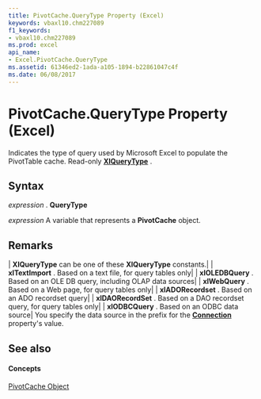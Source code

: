 ```yaml
---
title: PivotCache.QueryType Property (Excel)
keywords: vbaxl10.chm227089
f1_keywords:
- vbaxl10.chm227089
ms.prod: excel
api_name:
- Excel.PivotCache.QueryType
ms.assetid: 61346ed2-1ada-a105-1894-b22861047c4f
ms.date: 06/08/2017
---
```



# PivotCache.QueryType Property (Excel)

Indicates the type of query used by Microsoft Excel to populate the PivotTable cache. Read-only  **[XlQueryType](Excel.XlQueryType.md)** .


## Syntax

 _expression_ . **QueryType**

 _expression_ A variable that represents a **PivotCache** object.


## Remarks



| **XlQueryType** can be one of these **XlQueryType** constants.|
| **xlTextImport** . Based on a text file, for query tables only|
| **xlOLEDBQuery** . Based on an OLE DB query, including OLAP data sources|
| **xlWebQuery** . Based on a Web page, for query tables only|
| **xlADORecordset** . Based on an ADO recordset query|
| **xlDAORecordSet** . Based on a DAO recordset query, for query tables only|
| **xlODBCQuery** . Based on an ODBC data source|
You specify the data source in the prefix for the  **[Connection](Excel.PivotCache.Connection.md)** property's value.


## See also


#### Concepts


[PivotCache Object](Excel.PivotCache.md)

